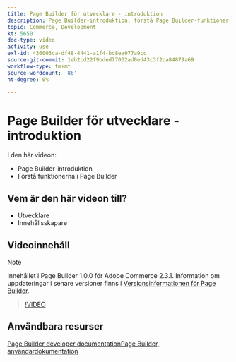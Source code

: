 ```yaml
---
title: Page Builder för utvecklare - introduktion
description: Page Builder-introduktion, förstå Page Builder-funktioner
topic: Commerce, Development
kt: 5650
doc-type: video
activity: use
exl-id: 436003ca-df48-4441-a1f4-bd8ea977a9cc
source-git-commit: 1eb2cd22f9bded77032ad0ed43c3f2ca84879a69
workflow-type: tm+mt
source-wordcount: '86'
ht-degree: 0%

---
```


# Page Builder för utvecklare - introduktion

I den här videon:

- Page Builder-introduktion
- Förstå funktionerna i Page Builder

## Vem är den här videon till?

- Utvecklare
- Innehållsskapare

## Videoinnehåll

>[!NOTE]
>
>Innehållet i Page Builder 1.0.0 för Adobe Commerce 2.3.1. Information om uppdateringar i senare versioner finns i [Versionsinformationen för Page Builder](https://devdocs.magento.com/page-builder/docs/release-notes.html).

>[!VIDEO](https://video.tv.adobe.com/v/35709?quality=12&learn=on)

## Användbara resurser

[Page Builder developer ](https://devdocs.magento.com/page-builder/docs/index.html)
[documentationPage Builder, användardokumentation](https://docs.magento.com/user-guide/cms/page-builder.html)
